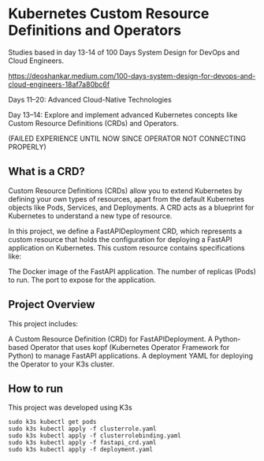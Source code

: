 # Kubernetes Custom Resource Definitions and Operators

Studies based in day 13-14 of 100 Days System Design for DevOps and Cloud Engineers.

https://deoshankar.medium.com/100-days-system-design-for-devops-and-cloud-engineers-18af7a80bc6f

Days 11–20: Advanced Cloud-Native Technologies

Day 13–14: Explore and implement advanced Kubernetes concepts like Custom Resource Definitions (CRDs) and Operators.

(FAILED EXPERIENCE UNTIL NOW SINCE OPERATOR NOT CONNECTING PROPERLY)

## What is a CRD?
Custom Resource Definitions (CRDs) allow you to extend Kubernetes by defining your own types of resources, apart from the default Kubernetes objects like Pods, Services, and Deployments. A CRD acts as a blueprint for Kubernetes to understand a new type of resource.

In this project, we define a FastAPIDeployment CRD, which represents a custom resource that holds the configuration for deploying a FastAPI application on Kubernetes. This custom resource contains specifications like:

The Docker image of the FastAPI application.
The number of replicas (Pods) to run.
The port to expose for the application.

## Project Overview
This project includes:

A Custom Resource Definition (CRD) for FastAPIDeployment.
A Python-based Operator that uses kopf (Kubernetes Operator Framework for Python) to manage FastAPI applications.
A deployment YAML for deploying the Operator to your K3s cluster.

## How to run
This project was developed using K3s
```
sudo k3s kubectl get pods
sudo k3s kubectl apply -f clusterrole.yaml
sudo k3s kubectl apply -f clusterrolebinding.yaml
sudo k3s kubectl apply -f fastapi_crd.yaml
sudo k3s kubectl apply -f deployment.yaml
```